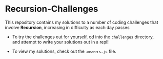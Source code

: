 # Recursion-Challenges

This repository contains my solutions to a number of coding challenges that involve **Recursion**, increasing in difficulty as each day passes

- To try the challenges out for yourself, cd into the `challenges` directory, and attempt to write your solutions out in a repl!

- To view my solutions, check out the `answers.js` file.
